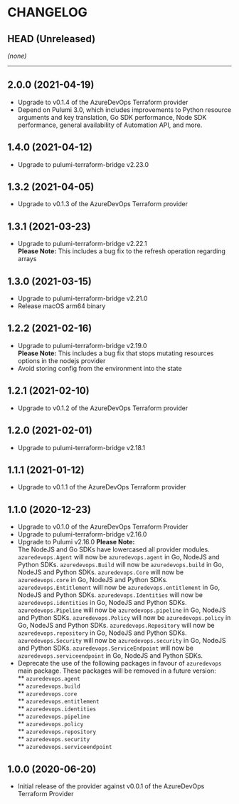 CHANGELOG
=========

## HEAD (Unreleased)
_(none)_

---

## 2.0.0 (2021-04-19)
* Upgrade to v0.1.4 of the AzureDevOps Terraform provider
* Depend on Pulumi 3.0, which includes improvements to Python resource arguments and key translation, Go SDK performance,
  Node SDK performance, general availability of Automation API, and more.

## 1.4.0 (2021-04-12)
* Upgrade to pulumi-terraform-bridge v2.23.0

## 1.3.2 (2021-04-05)
* Upgrade to v0.1.3 of the AzureDevOps Terraform provider

## 1.3.1 (2021-03-23)
* Upgrade to pulumi-terraform-bridge v2.22.1  
  **Please Note:** This includes a bug fix to the refresh operation regarding arrays

## 1.3.0 (2021-03-15)
* Upgrade to pulumi-terraform-bridge v2.21.0
* Release macOS arm64 binary

## 1.2.2 (2021-02-16)
* Upgrade to pulumi-terraform-bridge v2.19.0  
  **Please Note:** This includes a bug fix that stops mutating resources options in the nodejs provider
* Avoid storing config from the environment into the state

## 1.2.1 (2021-02-10)
* Upgrade to v0.1.2 of the AzureDevOps Terraform provider

## 1.2.0 (2021-02-01)
* Upgrade to pulumi-terraform-bridge v2.18.1

## 1.1.1 (2021-01-12)
* Upgrade to v0.1.1 of the AzureDevOps Terraform provider

## 1.1.0 (2020-12-23)
* Upgrade to v0.1.0 of the AzureDevOps Terraform Provider
* Upgrade to pulumi-terraform-bridge v2.16.0
* Upgrade to Pulumi v2.16.0 
  **Please Note:**  
  The NodeJS and Go SDKs have lowercased all provider modules.
  `azuredevops.Agent` will now be `azuredevops.agent` in Go, NodeJS and Python SDKs.
  `azuredevops.Build` will now be `azuredevops.build` in Go, NodeJS and Python SDKs.
  `azuredevops.Core` will now be `azuredevops.core` in Go, NodeJS and Python SDKs.
  `azuredevops.Entitlement` will now be `azuredevops.entitlement` in Go, NodeJS and Python SDKs.
  `azuredevops.Identities` will now be `azuredevops.identities` in Go, NodeJS and Python SDKs.
  `azuredevops.Pipeline` will now be `azuredevops.pipeline` in Go, NodeJS and Python SDKs.
  `azuredevops.Policy` will now be `azuredevops.policy` in Go, NodeJS and Python SDKs.
  `azuredevops.Repository` will now be `azuredevops.repository` in Go, NodeJS and Python SDKs.
  `azuredevops.Security` will now be `azuredevops.security` in Go, NodeJS and Python SDKs.
  `azuredevops.ServiceEndpoint` will now be `azuredevops.serviceendpoint` in Go, NodeJS and Python SDKs.
* Deprecate the use of the following packages in favour of `azuredevops` main package. These packages
  will be removed in a future version:  
  ** `azuredevops.agent`  
  ** `azuredevops.build`  
  ** `azuredevops.core`  
  ** `azuredevops.entitlement`  
  ** `azuredevops.identities`  
  ** `azuredevops.pipeline`  
  ** `azuredevops.policy`  
  ** `azuredevops.repository`  
  ** `azuredevops.security`  
  ** `azuredevops.serviceendpoint`

## 1.0.0 (2020-06-20)
* Initial release of the provider against v0.0.1 of the AzureDevOps Terraform Provider
